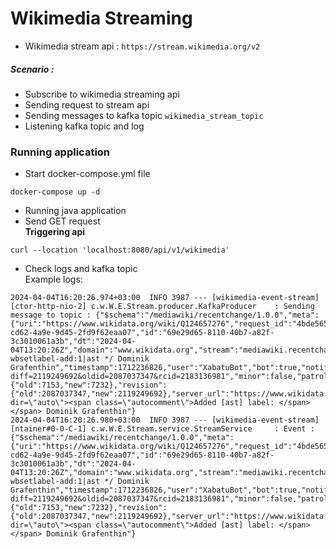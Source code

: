 # Wikimedia Streaming


- Wikimedia stream api : `https://stream.wikimedia.org/v2`


##### Scenario :

- Subscribe to wikimedia streaming api
- Sending request to stream api
- Sending messages to kafka topic `wikimedia_stream_topic`
- Listening kafka topic and log


### Running application 

- Start docker-compose.yml file
```
docker-compose up -d
```

- Running java application
- Send GET request <br>
**Triggering api**
```
curl --location 'localhost:8080/api/v1/wikimedia'
```
- Check logs and kafka topic <br>
Example logs:
```
2024-04-04T16:20:26.974+03:00  INFO 3987 --- [wikimedia-event-stream] [ctor-http-nio-2] c.w.W.E.Stream.producer.KafkaProducer    : Sending message to topic : {"$schema":"/mediawiki/recentchange/1.0.0","meta":{"uri":"https://www.wikidata.org/wiki/Q124657276","request_id":"4bde5654-cd62-4a9e-9d45-2fd9f62eaa07","id":"69e29d65-8110-40b7-a82f-3c3010061a3b","dt":"2024-04-04T13:20:26Z","domain":"www.wikidata.org","stream":"mediawiki.recentchange","topic":"eqiad.mediawiki.recentchange","partition":0,"offset":4997690749},"id":2183136981,"type":"edit","namespace":0,"title":"Q124657276","title_url":"https://www.wikidata.org/wiki/Q124657276","comment":"/* wbsetlabel-add:1|ast */ Dominik Grafenthin","timestamp":1712236826,"user":"XabatuBot","bot":true,"notify_url":"https://www.wikidata.org/w/index.php?diff=2119249692&oldid=2087037347&rcid=2183136981","minor":false,"patrolled":true,"length":{"old":7153,"new":7232},"revision":{"old":2087037347,"new":2119249692},"server_url":"https://www.wikidata.org","server_name":"www.wikidata.org","server_script_path":"/w","wiki":"wikidatawiki","parsedcomment":"‎<span dir=\"auto\"><span class=\"autocomment\">Added [ast] label: </span></span> Dominik Grafenthin"}
2024-04-04T16:20:26.980+03:00  INFO 3987 --- [wikimedia-event-stream] [ntainer#0-0-C-1] c.w.W.E.Stream.service.StreamService     : Event : {"$schema":"/mediawiki/recentchange/1.0.0","meta":{"uri":"https://www.wikidata.org/wiki/Q124657276","request_id":"4bde5654-cd62-4a9e-9d45-2fd9f62eaa07","id":"69e29d65-8110-40b7-a82f-3c3010061a3b","dt":"2024-04-04T13:20:26Z","domain":"www.wikidata.org","stream":"mediawiki.recentchange","topic":"eqiad.mediawiki.recentchange","partition":0,"offset":4997690749},"id":2183136981,"type":"edit","namespace":0,"title":"Q124657276","title_url":"https://www.wikidata.org/wiki/Q124657276","comment":"/* wbsetlabel-add:1|ast */ Dominik Grafenthin","timestamp":1712236826,"user":"XabatuBot","bot":true,"notify_url":"https://www.wikidata.org/w/index.php?diff=2119249692&oldid=2087037347&rcid=2183136981","minor":false,"patrolled":true,"length":{"old":7153,"new":7232},"revision":{"old":2087037347,"new":2119249692},"server_url":"https://www.wikidata.org","server_name":"www.wikidata.org","server_script_path":"/w","wiki":"wikidatawiki","parsedcomment":"‎<span dir=\"auto\"><span class=\"autocomment\">Added [ast] label: </span></span> Dominik Grafenthin"}
```